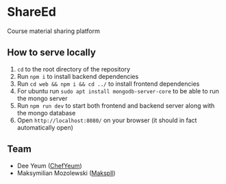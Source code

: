 
# ShareEd
Course material sharing platform 

## How to serve locally
1. `cd` to the root directory of the repository
2. Run `npm i` to install backend dependencies
3. Run `cd web && npm i && cd ../` to install frontend dependencies 
4. For ubuntu run `sudo apt install mongodb-server-core` to be able to run the mongo server
5. Run `npm run dev` to start both frontend and backend server along with the mongo database
6. Open `http://localhost:8080/` on your browser (it should in fact automatically open)

## Team
- Dee Yeum ([ChefYeum](https://github.com/chefyeum))
- Maksymilian Mozolewski ([Makspll](https://github.com/makspll))
